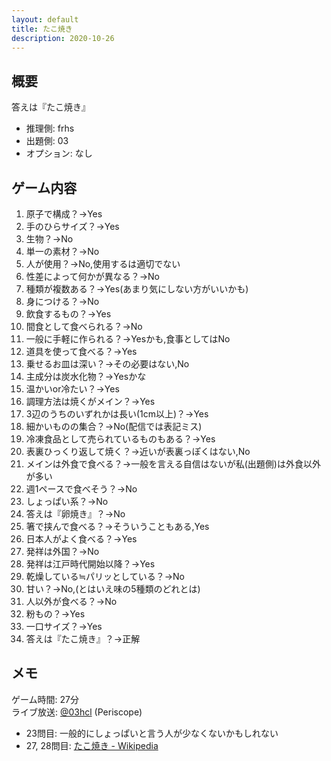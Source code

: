 ```yaml
---
layout: default
title: たこ焼き
description: 2020-10-26
---
```


## 概要

答えは『たこ焼き』

- 推理側: frhs
- 出題側: 03
- オプション: なし

## ゲーム内容

1. 原子で構成？→Yes
2. 手のひらサイズ？→Yes
3. 生物？→No
4. 単一の素材？→No
5. 人が使用？→No,使用するは適切でない
6. 性差によって何かが異なる？→No
7. 種類が複数ある？→Yes(あまり気にしない方がいいかも)
8. 身につける？→No
9. 飲食するもの？→Yes
10. 間食として食べられる？→No
11. 一般に手軽に作られる？→Yesかも,食事としてはNo
12. 道具を使って食べる？→Yes
13. 乗せるお皿は深い？→その必要はない,No
14. 主成分は炭水化物？→Yesかな
15. 温かいor冷たい？→Yes
16. 調理方法は焼くがメイン？→Yes
17. 3辺のうちのいずれかは長い(1cm以上)？→Yes
18. 細かいものの集合？→No(配信では表記ミス)
19. 冷凍食品として売られているものもある？→Yes
20. 表裏ひっくり返して焼く？→近いが表裏っぽくはない,No
21. メインは外食で食べる？→一般を言える自信はないが私(出題側)は外食以外が多い
22. 週1ペースで食べそう？→No
23. しょっぱい系？→No
24. 答えは『卵焼き』？→No
25. 箸で挟んで食べる？→そういうこともある,Yes
26. 日本人がよく食べる？→Yes
27. 発祥は外国？→No
28. 発祥は江戸時代開始以降？→Yes
29. 乾燥している≒パリッとしている？→No
30. 甘い？→No,(とはいえ味の5種類のどれとは)
31. 人以外が食べる？→No
32. 粉もの？→Yes
33. 一口サイズ？→Yes
34. 答えは『たこ焼き』？→正解

## メモ

ゲーム時間: 27分  
ライブ放送: [@03hcl](https://www.periscope.tv/03hcl/1yNGaBgMvzVJj) (Periscope)

- 23問目: 一般的にしょっぱいと言う人が少なくないかもしれない
- 27, 28問目: [たこ焼き - Wikipedia](https://ja.wikipedia.org/wiki/%E3%81%9F%E3%81%93%E7%84%BC%E3%81%8D)
